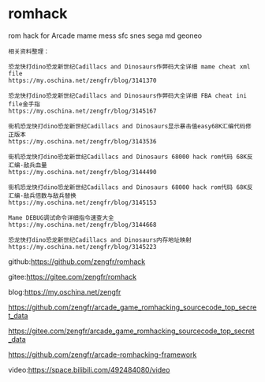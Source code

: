 # romhack
rom hack for Arcade mame mess sfc snes sega md geoneo

~~~
相关资料整理：

恐龙快打dino恐龙新世纪Cadillacs and Dinosaurs作弊码大全详细 mame cheat xml file
https://my.oschina.net/zengfr/blog/3141370

恐龙快打dino恐龙新世纪Cadillacs and Dinosaurs作弊码大全详细 FBA cheat ini file金手指
https://my.oschina.net/zengfr/blog/3145167

街机恐龙快打dino恐龙新世纪Cadillacs and Dinosaurs显示暴击值easy68K汇编代码修正版本
https://my.oschina.net/zengfr/blog/3143536

街机恐龙快打dino恐龙新世纪Cadillacs and Dinosaurs 68000 hack rom代码 68K反汇编-敌兵血量
https://my.oschina.net/zengfr/blog/3144490

街机恐龙快打dino恐龙新世纪Cadillacs and Dinosaurs 68000 hack rom代码 68K反汇编-敌兵倍数与敌兵替换
https://my.oschina.net/zengfr/blog/3145153

Mame DEBUG调试命令详细指令速查大全
https://my.oschina.net/zengfr/blog/3144668

恐龙快打dino恐龙新世纪Cadillacs and Dinosaurs内存地址映射
https://my.oschina.net/zengfr/blog/3145223
~~~
github:https://github.com/zengfr/romhack

gitee:https://gitee.com/zengfr/romhack

blog:https://my.oschina.net/zengfr

https://github.com/zengfr/arcade_game_romhacking_sourcecode_top_secret_data

https://gitee.com/zengfr/arcade_game_romhacking_sourcecode_top_secret_data

https://github.com/zengfr/arcade-romhacking-framework

video:https://space.bilibili.com/492484080/video
~~~
